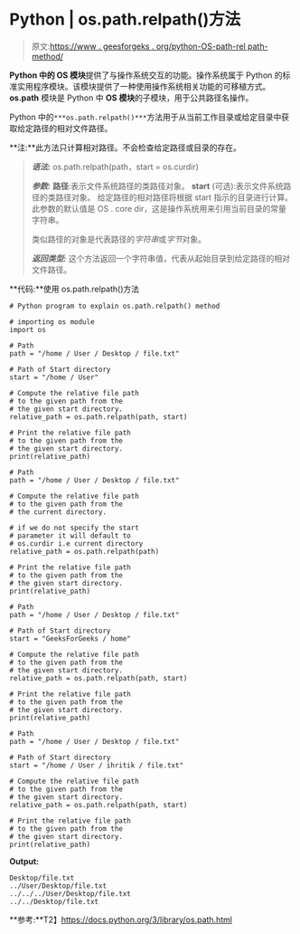 # Python | os.path.relpath()方法

> 原文:[https://www . geesforgeks . org/python-OS-path-rel path-method/](https://www.geeksforgeeks.org/python-os-path-relpath-method/)

**Python 中的 OS 模块**提供了与操作系统交互的功能。操作系统属于 Python 的标准实用程序模块。该模块提供了一种使用操作系统相关功能的可移植方式。 **os.path** 模块是 Python 中 **OS 模块**的子模块，用于公共路径名操作。

Python 中的`***os.path.relpath()***`方法用于从当前工作目录或给定目录中获取给定路径的相对文件路径。

**注:**此方法只计算相对路径。不会检查给定路径或目录的存在。

> ***语法:*** os.path.relpath(path，start = os.curdir)
> 
> ***参数:***
> **路径**:表示文件系统路径的类路径对象。
> **start** (可选):表示文件系统路径的类路径对象。
> 给定路径的相对路径将根据 start 指示的目录进行计算。此参数的默认值是 OS . core dir，这是操作系统用来引用当前目录的常量字符串。
> 
> 类似路径的对象是代表路径的*字符串*或*字节*对象。
> 
> ***返回类型:*** 这个方法返回一个字符串值，代表从起始目录到给定路径的相对文件路径。

**代码:**使用 os.path.relpath()方法

```
# Python program to explain os.path.relpath() method 

# importing os module 
import os

# Path
path = "/home / User / Desktop / file.txt"

# Path of Start directory
start = "/home / User"

# Compute the relative file path
# to the given path from the 
# the given start directory.
relative_path = os.path.relpath(path, start)

# Print the relative file path
# to the given path from the 
# the given start directory.
print(relative_path)

# Path
path = "/home / User / Desktop / file.txt"

# Compute the relative file path
# to the given path from the 
# the current directory.

# if we do not specify the start
# parameter it will default to
# os.curdir i.e current directory 
relative_path = os.path.relpath(path)

# Print the relative file path
# to the given path from the 
# the given start directory.
print(relative_path)

# Path
path = "/home / User / Desktop / file.txt"

# Path of Start directory
start = "GeeksForGeeks / home"

# Compute the relative file path
# to the given path from the 
# the given start directory.
relative_path = os.path.relpath(path, start)

# Print the relative file path
# to the given path from the 
# the given start directory.
print(relative_path)

# Path
path = "/home / User / Desktop / file.txt"

# Path of Start directory
start = "/home / User / ihritik / file.txt"

# Compute the relative file path
# to the given path from the 
# the given start directory.
relative_path = os.path.relpath(path, start)

# Print the relative file path
# to the given path from the 
# the given start directory.
print(relative_path)
```

**Output:**

```
Desktop/file.txt
../User/Desktop/file.txt
../../../User/Desktop/file.txt
../../Desktop/file.txt

```

**参考:**T2】https://docs.python.org/3/library/os.path.html